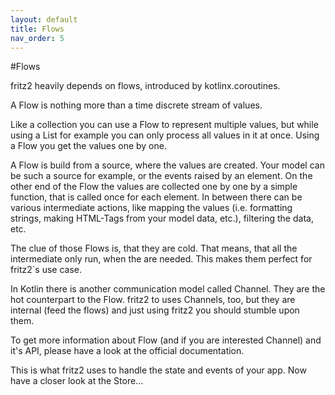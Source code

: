 ```yaml
---
layout: default
title: Flows
nav_order: 5
---
```

#Flows

fritz2 heavily depends on flows, introduced by kotlinx.coroutines.

A Flow is nothing more than a time discrete stream of values.

Like a collection you can use a Flow to represent multiple values, but while using a List for example you can only process all values in it at once. Using a Flow you get the values one by one.

A Flow is build from a source, where the values are created. Your model can be such a source for example, or the events raised by an element. On the other end of the Flow the values are collected one by one by a simple function, that is called once for each element. In between there can be various intermediate actions, like mapping the values (i.e. formatting strings, making HTML-Tags from your model data, etc.), filtering the data, etc.

The clue of those Flows is, that they are cold. That means, that all the intermediate only run, when the are needed. This makes them perfect for fritz2`s use case.

In Kotlin there is another communication model called Channel. They are the hot counterpart to the Flow. fritz2 to uses Channels, too, but they are internal (feed the flows) and just using fritz2 you should stumble upon them.

To get more information about Flow (and if you are interested Channel) and it's API, please have a look at the official documentation.

This is what fritz2 uses to handle the state and events of your app. Now have a closer look at the Store...